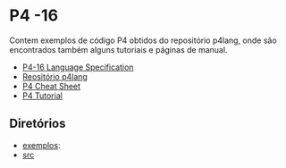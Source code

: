 # P4 -16 

Contem exemplos de código P4 obtidos do repositório p4lang, onde são encontrados
também alguns tutoriais e páginas de manual.

- [P4-16 Language Specification](https://p4.org/p4-spec/docs/P4-16-v1.2.0.html)
- [Reositório p4lang](https://github.com/p4lang/)
- [P4 Cheat Sheet](https://github.com/p4lang/tutorials/blob/master/p4-cheat-sheet.pdf)
- [P4 Tutorial](https://github.com/p4lang/tutorials/blob/master/P4_tutorial.pdf)

## Diretórios

- [exemplos](./exemplos):
- [src](./src)

